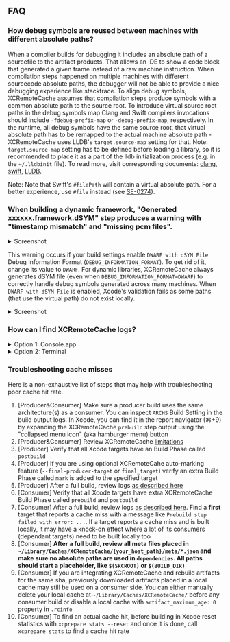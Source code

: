 ## FAQ

### How debug symbols are reused between machines with different absolute paths?

When a compiler builds for debugging it includes an absolute path of a sourcefile to the artifact products. That allows an IDE to show a code block that generated a given frame instead of a raw machine instruction. When compilation steps happened on multiple machines with different sourcecode absolute paths, the debugger will not be able to provide a nice debugging experience like stacktrace. 
To align debug symbols, XCRemoteCache assumes that compilation steps produce symbols with a common absolute path to the source root. To introduce virtual source root paths in the debug symbols map Clang and Swift compilers invocations should include `-fdebug-prefix-map` or `-debug-prefix-map`, respectively.
In the runtime, all debug symbols have the same source root, that virtual absolute path has to be remapped to the actual machine absolute path - XCRemoteCache uses LLDB's `target.source-map` setting for that. Note: `target.source-map` setting has to be defined before loading a library, so it is recommended to place it as a part of the lldb initialization process (e.g. in the `~/.lldbinit` file).
To read more, visit corresponding documents: [clang](https://reviews.llvm.org/rG436256a71316a1e6ad68ebee8439c88d75f974e9), [swift](https://github.com/apple/swift/pull/17665), [LLDB](https://lldb.llvm.org/use/map.html#miscellaneous).

Note: Note that Swift's `#filePath` will contain a virtual absolute path. For a better experience, use `#file` instead (see [SE-0274](https://github.com/apple/swift-evolution/blob/master/proposals/0274-magic-file.md)).

### When building a dynamic framework, "Generated xxxxxx.framework.dSYM" step produces a warning with "timestamp mismatch" and "missing pcm files".

<details>
  <summary>Screenshot</summary>

![dSYM Warning](./img/dsym-warning.png)

</details>

This warning occurs if your build settings enable `DWARF with dSYM File` Debug Information Format (`DEBUG_INFORMATION_FORMAT`). To get rid of it, change its value to `DWARF`.
For dynamic libraries, XCRemoteCache always generates dSYM file (even when `DEBUG_INFORMATION_FORMAT=DWARF`) to correctly handle debug symbols generated across many machines. When `DWARF with dSYM File` is enabled, Xcode's validation fails as some paths (that use the virtual path) do not exist locally.

<details>
  <summary>Screenshot</summary>

![dSYM Default](./img/dsym-default.png)

</details>

### How can I find XCRemoteCache logs?

<details>
  <summary>Option 1: Console.app</summary>

Open the Console.app, start capturing logs and filter for the proces (e.g. `xcprepare`, `xcprebuild`, `xcswiftc` etc.)

![Console.app](./img/console.png)

</details>

<details>
  <summary>Option 2: Terminal</summary>

```shell
# Logs from the xcprepare (last 1 min)
log show --predicate 'sender == "xcprepare"' --style compact --info --debug -last 1m

# Logs from the all XCRemoteCache commands (last 10 mins)
log show --predicate 'sender BEGINSWITH "xc"' --style compact --info --debug -last 10m
```
</details>

### Troubleshooting cache misses

Here is a non-exhaustive list of steps that may help with troubleshooting poor cache hit rate.

1. [Producer&Consumer] Make sure a producer build uses the same architecture(s) as a consumer. You can inspect `ARCHS` Build Setting in the build output logs. In Xcode, you can find it in the report navigator (⌘+9) by expanding the XCRemoteCache `prebuild` step output using the "collapsed menu icon" (aka hamburger menu) button
1. [Producer&Consumer] Review XCRemoteCache [limitations](../#limitations)
1. [Producer] Verify that all Xcode targets have an Build Phase called `postbuild`
1. [Producer] If you are using optional XCRemoteCahe auto-marking feature (`--final-producer-target` or `final_target`) verify an extra Build Phase called `mark` is added to the specified target
1. [Producer] After a full build, review logs [as described here](#how-can-i-find-xcremotecache-logs)
1. [Consumer] Verify that all Xcode targets have extra XCRemoteCache Build Phase called `prebuild` and `postbuild`
1. [Consumer] After a full build, review logs [as described here](#how-can-i-find-xcremotecache-logs). Find a **first** target that reports a cache miss with a message like `Prebuild step failed with error: ...`. If a target reports a cache miss and is built locally, it may have a knock-on effect where a lot of its consumers (dependant targets) need to be built locally too
1. [Consumer] **After a full build, review all meta files placed in `~/Library/Caches/XCRemoteCache/{your_host_path}/meta/*.json` and make sure no absolute paths are used in `dependencies`. All paths should start a placeholder, like `$(SRCROOT)` or `$(BUILD_DIR)`**
1. [Consumer] If you are integrating XCRemoteCache and rebuild artifacts for the same sha, previously downloaded artifacts placed in a local cache may still be used on a consumer side. You can either manually delete your local cache at `~/Library/Caches/XCRemoteCache/` before any consumer build or disable a local cache with `artifact_maximum_age: 0` property in `.rcinfo`
1. [Consumer] To find an actual cache hit, before building in Xcode reset statistics with `xcprepare stats --reset` and once it is done, call `xcprepare stats` to find a cache hit rate
